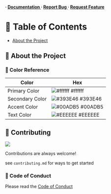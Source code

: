<h4> <span> · </span> <a href="https://github.com/wifisoulja/xanax.solutions/blob/master/README.md"> Documentation </a> <span> · </span> <a href="https://github.com/wifisoulja/xanax.solutions/issues"> Report Bug </a> <span> · </span> <a href="https://github.com/wifisoulja/xanax.solutions/issues"> Request Feature </a> </h4>


# :notebook_with_decorative_cover: Table of Contents

- [About the Project](#star2-about-the-project)


## :star2: About the Project

### :art: Color Reference
| Color | Hex |
| --------------- | ---------------------------------------------------------------- |
| Primary Color | ![#ffffff](https://via.placeholder.com/10/ffffff?text=+) #ffffff |
| Secondary Color | ![#393E46](https://via.placeholder.com/10/393E46?text=+) #393E46 |
| Accent Color | ![#00ADB5](https://via.placeholder.com/10/00ADB5?text=+) #00ADB5 |
| Text Color | ![#EEEEEE](https://via.placeholder.com/10/EEEEEE?text=+) #EEEEEE |

## :wave: Contributing

<a href="https://github.com/wifisoulja/xanax.solutions/graphs/contributors"> <img src="https://contrib.rocks/image?repo=Louis3797/awesome-readme-template" /> </a>

Contributions are always welcome!

see `contributing.md` for ways to get started

### :scroll: Code of Conduct

Please read the [Code of Conduct](https://github.com/wifisoulja/xanax.solutions/blob/master/CODE_OF_CONDUCT.md)
